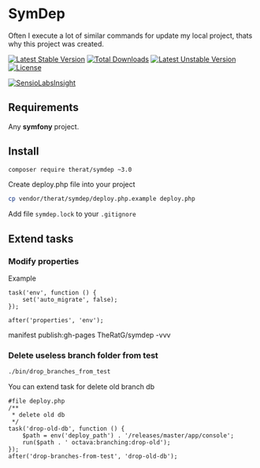 # SymDep

Often I execute a lot of  similar commands for update my local project, thats why this project was created.

[![Latest Stable Version](https://poser.pugx.org/therat/symdep/v/stable.svg)](https://packagist.org/packages/therat/symdep) 
[![Total Downloads](https://poser.pugx.org/therat/symdep/downloads.svg)](https://packagist.org/packages/therat/symdep) 
[![Latest Unstable Version](https://poser.pugx.org/therat/symdep/v/unstable.svg)](https://packagist.org/packages/therat/symdep) 
[![License](https://poser.pugx.org/therat/symdep/license.svg)](https://packagist.org/packages/therat/symdep)

[![SensioLabsInsight](https://insight.sensiolabs.com/projects/38683099-7e9e-4323-8b41-b0be255e7dc9/big.png)](https://insight.sensiolabs.com/projects/38683099-7e9e-4323-8b41-b0be255e7dc9)


## Requirements

Any **symfony** project.

## Install

```bash
composer require therat/symdep ~3.0
```

Create deploy.php file into your project

```bash
cp vendor/therat/symdep/deploy.php.example deploy.php
```

Add file `symdep.lock` to your `.gitignore`

## Extend tasks

### Modify properties

Example 

```
task('env', function () {
    set('auto_migrate', false);
});

after('properties', 'env');
```

manifest  publish:gh-pages TheRatG/symdep -vvv

### Delete useless branch folder from test

```bash
./bin/drop_branches_from_test
```

You can extend task for delete old branch db

```
#file deploy.php
/**
 * delete old db
 */
task('drop-old-db', function () {
    $path = env('deploy_path') . '/releases/master/app/console';
    run($path . ' octava:branching:drop-old');
});
after('drop-branches-from-test', 'drop-old-db');
```
